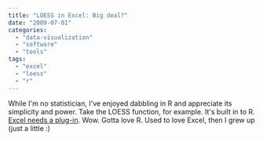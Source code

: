 ```yaml
---
title: "LOESS in Excel: Big deal?"
date: "2009-07-01"
categories: 
  - "data-visualization"
  - "software"
  - "tools"
tags: 
  - "excel"
  - "loess"
  - "r"
---
```


While I'm no statistician, I've enjoyed dabbling in R and appreciate its simplicity and power. Take the LOESS function, for example. It's built in to R. [Excel needs a plug-in](http://peltiertech.com/WordPress/loess-utility-for-excel/). Wow. Gotta love R. Used to love Excel, then I grew up (just a little :)
